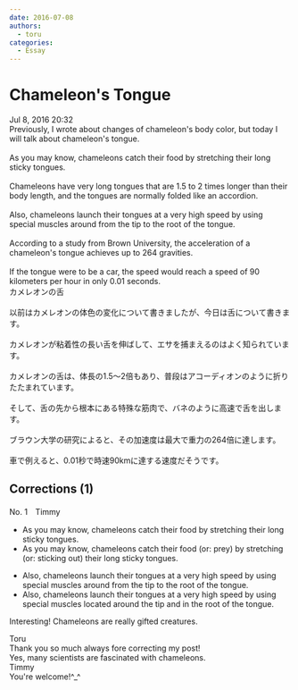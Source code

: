 ```yaml
---
date: 2016-07-08
authors:
  - toru
categories:
  - Essay
---
```


<h1 id="subject_show">Chameleon's Tongue</h1>
<div class="date">Jul 8, 2016 20:32</div>
<div id="post"><div id="body_show_ori">
Previously, I wrote about changes of chameleon's body color, but today I will talk about chameleon's tongue.<br/><br/>As you may know, chameleons catch their food by stretching their long sticky tongues.<br/><br/>Chameleons have very long tongues that are 1.5 to 2 times longer than their body length, and the tongues are normally folded like an accordion.<br/><br/>Also, chameleons launch their tongues at a very high speed by using special muscles around from the tip to the root of the tongue.<br/><br/>According to a study from Brown University, the acceleration of a chameleon's tongue achieves up to 264 gravities.<br/><br/>If the tongue were to be a car, the speed would reach a speed of 90 kilometers per hour in only 0.01 seconds.
</div></div>

<!-- more -->

<div id="post_ja"><div id="body_show_mo">
カメレオンの舌<br/><br/>以前はカメレオンの体色の変化について書きましたが、今日は舌について書きます。<br/><br/>カメレオンが粘着性の長い舌を伸ばして、エサを捕まえるのはよく知られています。<br/><br/>カメレオンの舌は、体長の1.5～2倍もあり、普段はアコーディオンのように折りたたまれています。<br/><br/>そして、舌の先から根本にある特殊な筋肉で、バネのように高速で舌を出します。<br/><br/>ブラウン大学の研究によると、その加速度は最大で重力の264倍に達します。<br/><br/>車で例えると、0.01秒で時速90kmに達する速度だそうです。
</div></div>

## Corrections (1)
<div id="block"><div class="first_name"> No. 1　<span class="just_name">Timmy</span></div><div id="block2">
<ul class="correction_field">
<li class="incorrect">As you may know, chameleons catch their food by stretching their long sticky tongues.</li>
<li class="corrected correct">
As you may know, chameleons catch their food (or: <span class="f_blue">prey</span>) by stretching (or: <span class="f_blue">sticking out</span>) their long sticky tongues.
</li>
</ul>
<ul class="correction_field">
<li class="incorrect">Also, chameleons launch their tongues at a very high speed by using special muscles around from the tip to the root of the tongue.</li>
<li class="corrected correct">
Also, chameleons launch their tongues at a very high speed by using special muscles <span class="f_blue">located</span> around the tip <span class="f_blue">and in</span> the root of the tongue.
</li>
</ul>
<p class="comment_small">
 Interesting! Chameleons are really gifted creatures.
</p>

</div><div class="name"><span class="just_name">Toru</span><br>
Thank you so much always fore correcting my post!<br/>Yes, many scientists are fascinated with chameleons.
</div>
<div class="name"><span class="just_name">Timmy</span><br>
You're welcome!^_^
</div>
</div>
